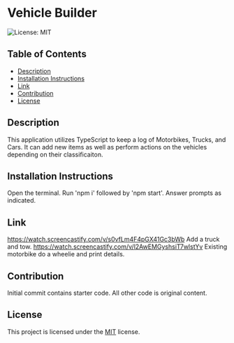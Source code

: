 # Vehicle Builder
![License: MIT](https://img.shields.io/badge/License-MIT-blue.svg)

## Table of Contents
- [Description](#description)
- [Installation Instructions](#installation-instructions)
- [Link](#Link)
- [Contribution](#contribution)
- [License](#license)

## Description
This application utilizes TypeScript to keep a log of Motorbikes, Trucks, and Cars. It can add new items as well as perform actions on the vehicles depending on their classificaiton.

## Installation Instructions
Open the terminal. Run 'npm i' followed by 'npm start'. Answer prompts as indicated. 

## Link
https://watch.screencastify.com/v/s0vfLm4F4pGX41Gc3bWb
Add a truck and tow.
https://watch.screencastify.com/v/l2AwEMGyshsiT7wlstYv
Existing motorbike do a wheelie and print details.

## Contribution  
Initial commit contains starter code. All other code is original content. 

## License
This project is licensed under the [MIT](https://opensource.org/licenses/MIT) license.